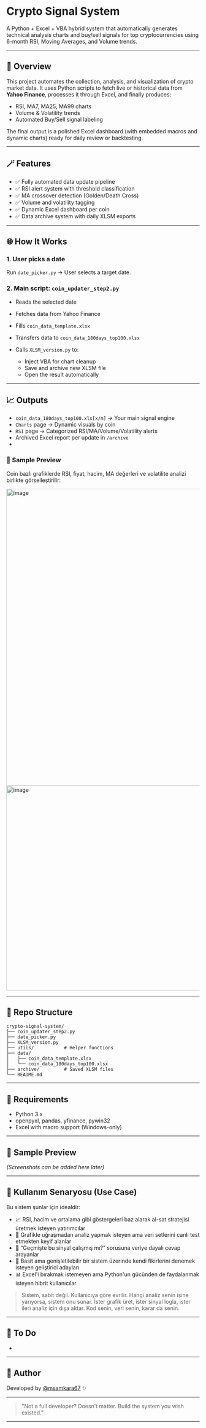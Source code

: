 # Crypto Signal System

A Python + Excel + VBA hybrid system that automatically generates technical analysis charts and buy/sell signals for top cryptocurrencies using 6-month RSI, Moving Averages, and Volume trends.

---

## 🔎 Overview

This project automates the collection, analysis, and visualization of crypto market data. It uses Python scripts to fetch live or historical data from **Yahoo Finance**, processes it through Excel, and finally produces:

* RSI, MA7, MA25, MA99 charts
* Volume & Volatility trends
* Automated Buy/Sell signal labeling

The final output is a polished Excel dashboard (with embedded macros and dynamic charts) ready for daily review or backtesting.

---

## 🪄 Features

* ✅ Fully automated data update pipeline
* ✅ RSI alert system with threshold classification
* ✅ MA crossover detection (Golden/Death Cross)
* ✅ Volume and volatility tagging
* ✅ Dynamic Excel dashboard per coin
* ✅ Data archive system with daily XLSM exports

---

## 🌐 How It Works

### 1. User picks a date

Run `date_picker.py` → User selects a target date.

### 2. Main script: `coin_updater_step2.py`

* Reads the selected date
* Fetches data from Yahoo Finance
* Fills `coin_data_template.xlsx`
* Transfers data to `coin_data_180days_top100.xlsx`
* Calls `XLSM_version.py` to:

  * Inject VBA for chart cleanup
  * Save and archive new XLSM file
  * Open the result automatically

---

## 📈 Outputs

* `coin_data_180days_top100.xls[x/m]` → Your main signal engine
* `Charts` page → Dynamic visuals by coin
* `RSI` page → Categorized RSI/MA/Volume/Volatility alerts
* Archived Excel report per update in `/archive`
* 
 ### 📸 Sample Preview
Coin bazlı grafiklerde RSI, fiyat, hacim, MA değerleri ve volatilite analizi birlikte görselleştirilir: 

<img width="1558" height="773" alt="image" src="https://github.com/user-attachments/assets/0023e440-e440-43bb-9248-5d15c11858d4" />
<img width="1344" height="533" alt="image" src="https://github.com/user-attachments/assets/ea8acbc5-ab27-49f4-a0b6-a80242e375bc" />


---

## 📁 Repo Structure

```
crypto-signal-system/
├── coin_updater_step2.py
├── date_picker.py
├── XLSM_version.py
├── utils/           # Helper functions
├── data/
│   ├── coin_data_template.xlsx
│   └── coin_data_180days_top100.xlsx
├── archive/         # Saved XLSM files
└── README.md
```

---

## 🔧 Requirements

* Python 3.x
* openpyxl, pandas, yfinance, pywin32
* Excel with macro support (Windows-only)

---

## 🎨 Sample Preview

*(Screenshots can be added here later)*

---

## 🧠 Kullanım Senaryosu (Use Case)

Bu sistem şunlar için idealdir:

* 📈 RSI, hacim ve ortalama gibi göstergeleri baz alarak al-sat stratejisi üretmek isteyen yatırımcılar
* 💼 Grafikle uğraşmadan analiz yapmak isteyen ama veri setlerini canlı test etmekten keyif alanlar
* 🧪 “Geçmişte bu sinyal çalışmış mı?” sorusuna veriye dayalı cevap arayanlar
* 🤖 Basit ama genişletilebilir bir sistem üzerinde kendi fikirlerini denemek isteyen geliştirici adayları
* 📊 Excel'i bırakmak istemeyen ama Python'un gücünden de faydalanmak isteyen hibrit kullanıcılar

> Sistem, sabit değil. Kullanıcıya göre evrilir.
> Hangi analiz senin işine yarıyorsa, sistem onu sunar.
> İster grafik üret, ister sinyal logla, ister ileri analiz için dışa aktar.
> Kod senin, veri senin, karar da senin.

---

## 🚀 To Do

*

---

## 🤝 Author

Developed by [@msamkara67](https://github.com/msamkara67) ✨

---

> "Not a full developer? Doesn’t matter. Build the system you wish existed."

---

